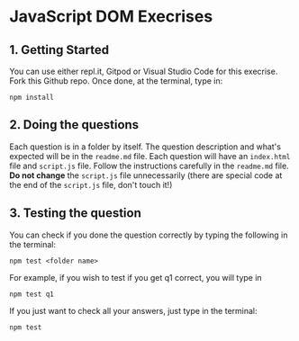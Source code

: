 # JavaScript DOM Execrises

## 1. Getting Started

You can use either repl.it, Gitpod or Visual Studio Code for this execrise. Fork
this Github repo. Once done, at the terminal, type in:

```
npm install
```

## 2. Doing the questions

Each question is in a folder by itself. The question description and what's expected
will be in the `readme.md` file. Each question will have an `index.html` file
and `script.js` file. Follow the instructions carefully in the `readme.md` file. 
**Do not change** the `script.js` file unnecessarily (there are special code at the
end of the `script.js` file, don't touch it!)

## 3. Testing the question

You can check if you done the question correctly by typing the following in the
terminal:

```
npm test <folder name>
```

For example, if you wish to test if you get q1 correct, you will type in

```
npm test q1
```

If you just want to check all your answers, just type in the terminal:

```
npm test
```